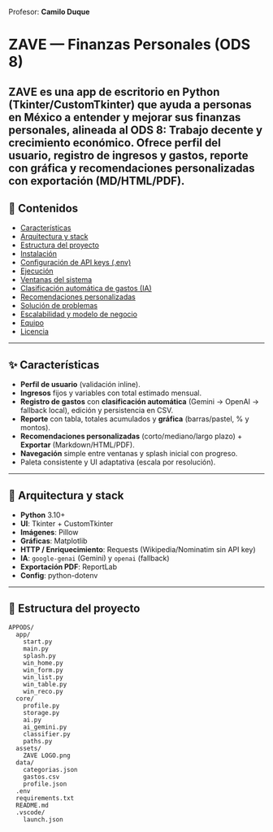 Profesor: **Camilo Duque**
# ZAVE — Finanzas Personales (ODS 8)
**ZAVE** es una app de escritorio en Python (Tkinter/CustomTkinter) que ayuda a personas en México a entender y mejorar sus finanzas personales, alineada al **ODS 8: Trabajo decente y crecimiento económico**. Ofrece perfil del usuario, registro de ingresos y gastos, reporte con gráfica y **recomendaciones personalizadas** con exportación (MD/HTML/PDF).
---
## 🧭 Contenidos
- [Características](#-características)
- [Arquitectura y stack](#-arquitectura-y-stack)
- [Estructura del proyecto](#-estructura-del-proyecto)
- [Instalación](#-instalación)
- [Configuración de API keys (.env)](#-configuración-de-api-keys-env)
- [Ejecución](#-ejecución)
- [Ventanas del sistema](#-ventanas-del-sistema)
- [Clasificación automática de gastos (IA)](#-clasificación-automática-de-gastos-ia)
- [Recomendaciones personalizadas](#-recomendaciones-personalizadas)
- [Solución de problemas](#-solución-de-problemas)
- [Escalabilidad y modelo de negocio](#-escalabilidad-y-modelo-de-negocio)
- [Equipo](#-equipo)
- [Licencia](#-licencia)
---
## ✨ Características
- **Perfil de usuario** (validación inline).
- **Ingresos** fijos y variables con total estimado mensual.
- **Registro de gastos** con **clasificación automática** (Gemini → OpenAI → fallback local), edición y persistencia en CSV.
- **Reporte** con tabla, totales acumulados y **gráfica** (barras/pastel, % y montos).
- **Recomendaciones personalizadas** (corto/mediano/largo plazo) + **Exportar** (Markdown/HTML/PDF).
- **Navegación** simple entre ventanas y splash inicial con progreso.
- Paleta consistente y UI adaptativa (escala por resolución).
---
## 🧱 Arquitectura y stack
- **Python** 3.10+
- **UI**: Tkinter + CustomTkinter
- **Imágenes**: Pillow
- **Gráficas**: Matplotlib
- **HTTP / Enriquecimiento**: Requests (Wikipedia/Nominatim sin API key)
- **IA**: `google-genai` (Gemini) y `openai` (fallback)
- **Exportación PDF**: ReportLab
- **Config**: python-dotenv
---
## 📁 Estructura del proyecto
```text
APPODS/
  app/
    start.py
    main.py
    splash.py
    win_home.py
    win_form.py
    win_list.py
    win_table.py
    win_reco.py
  core/
    profile.py
    storage.py
    ai.py
    ai_gemini.py
    classifier.py
    paths.py
  assets/
    ZAVE LOGO.png
  data/
    categorias.json
    gastos.csv
    profile.json
  .env
  requirements.txt
  README.md
  .vscode/
    launch.json
